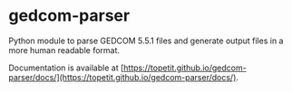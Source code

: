 # gedcom-parser

Python module to parse GEDCOM 5.5.1 files and generate output files in a more human readable format.

Documentation is available at [https://topetit.github.io/gedcom-parser/docs/](https://topetit.github.io/gedcom-parser/docs/).

